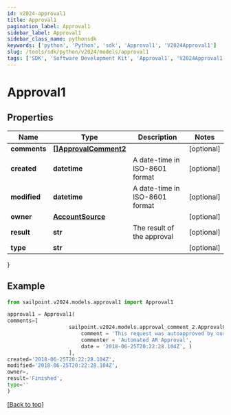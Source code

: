 ```yaml
---
id: v2024-approval1
title: Approval1
pagination_label: Approval1
sidebar_label: Approval1
sidebar_class_name: pythonsdk
keywords: ['python', 'Python', 'sdk', 'Approval1', 'V2024Approval1'] 
slug: /tools/sdk/python/v2024/models/approval1
tags: ['SDK', 'Software Development Kit', 'Approval1', 'V2024Approval1']
---
```


# Approval1


## Properties

Name | Type | Description | Notes
------------ | ------------- | ------------- | -------------
**comments** | [**[]ApprovalComment2**](approval-comment2) |  | [optional] 
**created** | **datetime** | A date-time in ISO-8601 format | [optional] 
**modified** | **datetime** | A date-time in ISO-8601 format | [optional] 
**owner** | [**AccountSource**](account-source) |  | [optional] 
**result** | **str** | The result of the approval | [optional] 
**type** | **str** |  | [optional] 
}

## Example

```python
from sailpoint.v2024.models.approval1 import Approval1

approval1 = Approval1(
comments=[
                    sailpoint.v2024.models.approval_comment_2.ApprovalComment_2(
                        comment = 'This request was autoapproved by our automated ETS subscriber.', 
                        commenter = 'Automated AR Approval', 
                        date = '2018-06-25T20:22:28.104Z', )
                    ],
created='2018-06-25T20:22:28.104Z',
modified='2018-06-25T20:22:28.104Z',
owner=,
result='Finished',
type=''
)

```
[[Back to top]](#) 

